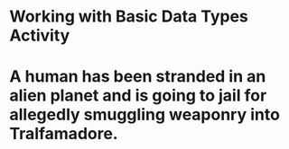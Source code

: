 # Working with Basic Data Types Activity
# A human has been stranded in an alien planet and is going to jail for allegedly smuggling weaponry into Tralfamadore.
